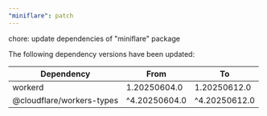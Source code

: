 ```yaml
---
"miniflare": patch
---
```


chore: update dependencies of "miniflare" package

The following dependency versions have been updated:

| Dependency                | From          | To            |
| ------------------------- | ------------- | ------------- |
| workerd                   | 1.20250604.0  | 1.20250612.0  |
| @cloudflare/workers-types | ^4.20250604.0 | ^4.20250612.0 |
